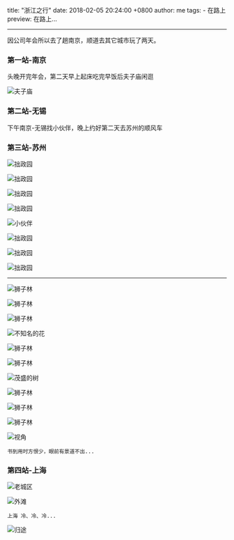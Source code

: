 title: "浙江之行"
date: 2018-02-05 20:24:00 +0800
author: me
tags:
    - 在路上
preview: 在路上...

---

因公司年会所以去了趟南京，顺道去其它城市玩了两天。

### 第一站-南京

头晚开完年会，第二天早上起床吃完早饭后夫子庙闲逛

![夫子庙](-/images/fu_zi_miao.jpg)

### 第二站-无锡

下午南京-无锡找小伙伴，晚上约好第二天去苏州的顺风车

### 第三站-苏州

![拙政园](-/images/IMG_20180203_120513.jpg)

![拙政园](-/images/IMG_20180203_122145.jpg)

![拙政园](-/images/IMG_20180203_122332.jpg)

![拙政园](-/images/IMG_20180203_122551.jpg)

![小伙伴](-/images/IMG_20180203_123608.jpg)

![拙政园](-/images/IMG_20180203_123838.jpg)

![拙政园](-/images/IMG_20180203_123859.jpg)

![拙政园](-/images/IMG_20180203_124928.jpg)

--------------------------------------

![狮子林](-/images/shi_zi_lin_1.jpg)

![狮子林](-/images/shi_zi_lin_2.jpg)

![狮子林](-/images/shi_zi_lin_3.jpg)

![不知名的花](-/images/shi_zi_lin_4.jpg)

![狮子林](-/images/shi_zi_lin_5.jpg)

![狮子林](-/images/shi_zi_lin_6.jpg)

![茂盛的树](-/images/shi_zi_lin_7.jpg)

![狮子林](-/images/shi_zi_lin_8.jpg)

![狮子林](-/images/shi_zi_lin_9.jpg)

![狮子林](-/images/shi_zi_lin_10.jpg)

![视角](-/images/shi_zi_lin_11.jpg)

```
书到用时方恨少，眼前有景道不出...
```

### 第四站-上海

![老城区](-/images/shang_hai.jpg)

![外滩](-/images/wai_tan.jpg)

```
上海 冷、冷、冷...
```

![归途](-/images/come_back.jpg)
